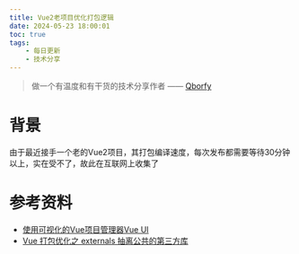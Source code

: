 ```yaml
---
title: Vue2老项目优化打包逻辑
date: 2024-05-23 18:00:01
toc: true
tags:
    - 每日更新
    - 技术分享
---
```


> 做一个有温度和有干货的技术分享作者 —— [Qborfy](https://qborfy.com)

# 背景

由于最近接手一个老的Vue2项目，其打包编译速度，每次发布都需要等待30分钟以上，实在受不了，故此在互联网上收集了

# 参考资料

- [使用可视化的Vue项目管理器Vue UI ](https://blog.csdn.net/JZevin/article/details/108478555)
- [Vue 打包优化之 externals 抽离公共的第三方库](https://tiven.cn/p/edae9a97/)